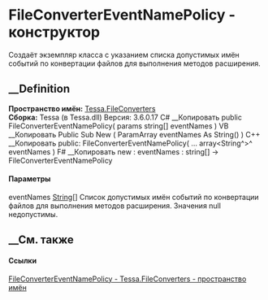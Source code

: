 # FileConverterEventNamePolicy - конструктор
Создаёт экземпляр класса с указанием списка допустимых имён событий по
конвертации файлов для выполнения методов расширения.
## __Definition
 **Пространство имён:** [Tessa.FileConverters](N_Tessa_FileConverters.htm)  
 **Сборка:** Tessa (в Tessa.dll) Версия: 3.6.0.17
C# __Копировать
     public FileConverterEventNamePolicy(
    	params string[] eventNames
    )
VB __Копировать
     Public Sub New ( 
    	ParamArray eventNames As String()
    )
C++ __Копировать
     public:
    FileConverterEventNamePolicy(
    	... array<String^>^ eventNames
    )
F# __Копировать
     new : 
            eventNames : string[] -> FileConverterEventNamePolicy
#### Параметры
eventNames [String](https://learn.microsoft.com/dotnet/api/system.string)[]
     Список допустимых имён событий по конвертации файлов для выполнения методов расширения. Значения null недопустимы. 
## __См. также
#### Ссылки
[FileConverterEventNamePolicy -
](T_Tessa_FileConverters_FileConverterEventNamePolicy.htm)
[Tessa.FileConverters - пространство имён](N_Tessa_FileConverters.htm)
